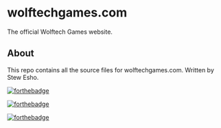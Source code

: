 # wolftechgames.com
The official Wolftech Games website.

## About

This repo contains all the source files for wolftechgames.com. Written by Stew Esho.

[![forthebadge](http://forthebadge.com/images/badges/uses-css.svg)](http://forthebadge.com)

[![forthebadge](http://forthebadge.com/images/badges/uses-html.svg)](http://forthebadge.com)

[![forthebadge](http://forthebadge.com/images/badges/fuck-it-ship-it.svg)](http://forthebadge.com)
